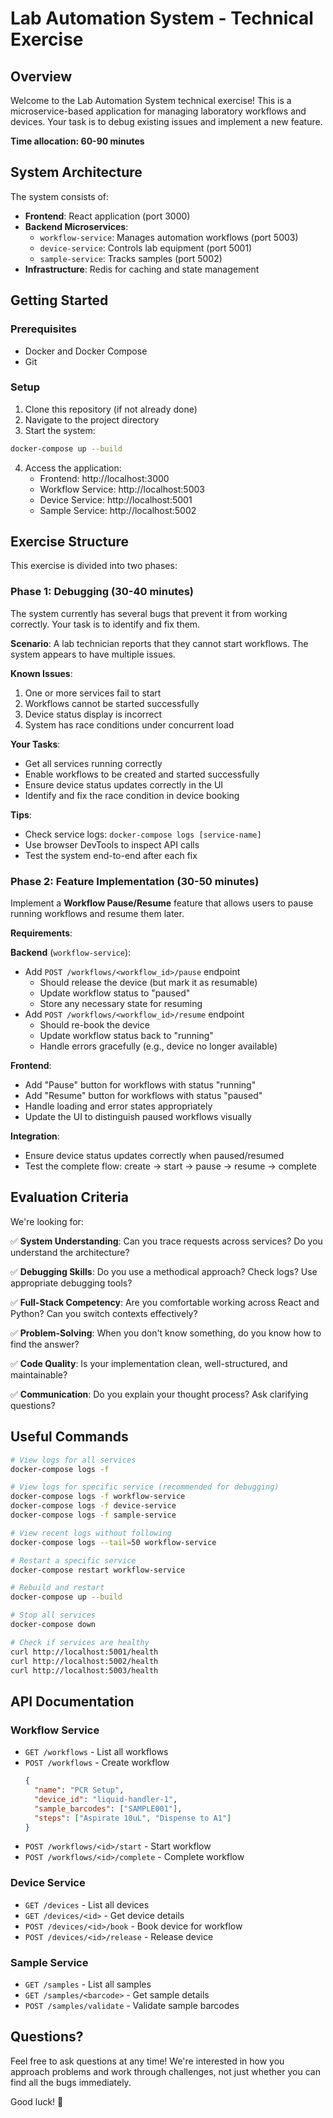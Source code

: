 # Lab Automation System - Technical Exercise

## Overview

Welcome to the Lab Automation System technical exercise! This is a microservice-based application for managing laboratory workflows and devices. Your task is to debug existing issues and implement a new feature.

**Time allocation: 60-90 minutes**

## System Architecture

The system consists of:

- **Frontend**: React application (port 3000)
- **Backend Microservices**:
  - `workflow-service`: Manages automation workflows (port 5003)
  - `device-service`: Controls lab equipment (port 5001)
  - `sample-service`: Tracks samples (port 5002)
- **Infrastructure**: Redis for caching and state management

## Getting Started

### Prerequisites

- Docker and Docker Compose
- Git

### Setup

1. Clone this repository (if not already done)
2. Navigate to the project directory
3. Start the system:

```bash
docker-compose up --build
```

4. Access the application:
   - Frontend: http://localhost:3000
   - Workflow Service: http://localhost:5003
   - Device Service: http://localhost:5001
   - Sample Service: http://localhost:5002

## Exercise Structure

This exercise is divided into two phases:

### Phase 1: Debugging (30-40 minutes)

The system currently has several bugs that prevent it from working correctly. Your task is to identify and fix them.

**Scenario**: A lab technician reports that they cannot start workflows. The system appears to have multiple issues.

**Known Issues**:
1. One or more services fail to start
2. Workflows cannot be started successfully
3. Device status display is incorrect
4. System has race conditions under concurrent load

**Your Tasks**:
- Get all services running correctly
- Enable workflows to be created and started successfully
- Ensure device status updates correctly in the UI
- Identify and fix the race condition in device booking

**Tips**:
- Check service logs: `docker-compose logs [service-name]`
- Use browser DevTools to inspect API calls
- Test the system end-to-end after each fix

### Phase 2: Feature Implementation (30-50 minutes)

Implement a **Workflow Pause/Resume** feature that allows users to pause running workflows and resume them later.

**Requirements**:

**Backend** (`workflow-service`):
- Add `POST /workflows/<workflow_id>/pause` endpoint
  - Should release the device (but mark it as resumable)
  - Update workflow status to "paused"
  - Store any necessary state for resuming
- Add `POST /workflows/<workflow_id>/resume` endpoint
  - Should re-book the device
  - Update workflow status back to "running"
  - Handle errors gracefully (e.g., device no longer available)

**Frontend**:
- Add "Pause" button for workflows with status "running"
- Add "Resume" button for workflows with status "paused"
- Handle loading and error states appropriately
- Update the UI to distinguish paused workflows visually

**Integration**:
- Ensure device status updates correctly when paused/resumed
- Test the complete flow: create → start → pause → resume → complete

## Evaluation Criteria

We're looking for:

✅ **System Understanding**: Can you trace requests across services? Do you understand the architecture?

✅ **Debugging Skills**: Do you use a methodical approach? Check logs? Use appropriate debugging tools?

✅ **Full-Stack Competency**: Are you comfortable working across React and Python? Can you switch contexts effectively?

✅ **Problem-Solving**: When you don't know something, do you know how to find the answer?

✅ **Code Quality**: Is your implementation clean, well-structured, and maintainable?

✅ **Communication**: Do you explain your thought process? Ask clarifying questions?

## Useful Commands

```bash
# View logs for all services
docker-compose logs -f

# View logs for specific service (recommended for debugging)
docker-compose logs -f workflow-service
docker-compose logs -f device-service
docker-compose logs -f sample-service

# View recent logs without following
docker-compose logs --tail=50 workflow-service

# Restart a specific service
docker-compose restart workflow-service

# Rebuild and restart
docker-compose up --build

# Stop all services
docker-compose down

# Check if services are healthy
curl http://localhost:5001/health
curl http://localhost:5002/health
curl http://localhost:5003/health
```

## API Documentation

### Workflow Service

- `GET /workflows` - List all workflows
- `POST /workflows` - Create workflow
  ```json
  {
    "name": "PCR Setup",
    "device_id": "liquid-handler-1",
    "sample_barcodes": ["SAMPLE001"],
    "steps": ["Aspirate 10uL", "Dispense to A1"]
  }
  ```
- `POST /workflows/<id>/start` - Start workflow
- `POST /workflows/<id>/complete` - Complete workflow

### Device Service

- `GET /devices` - List all devices
- `GET /devices/<id>` - Get device details
- `POST /devices/<id>/book` - Book device for workflow
- `POST /devices/<id>/release` - Release device

### Sample Service

- `GET /samples` - List all samples
- `GET /samples/<barcode>` - Get sample details
- `POST /samples/validate` - Validate sample barcodes

## Questions?

Feel free to ask questions at any time! We're interested in how you approach problems and work through challenges, not just whether you can find all the bugs immediately.

Good luck! 🚀
